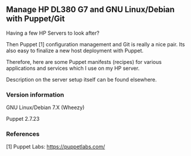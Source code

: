 ## Manage HP DL380 G7 and GNU Linux/Debian with Puppet/Git   

Having a few HP Servers to look after?

Then Puppet [1] configuration management and Git is really a nice pair.
Its also easy to finalize a new host deployment with Puppet.

Therefore, here are some Puppet manifests (recipes) for various applications
and services which I use on my HP server.

Description on the server setup itself can be found elsewhere.
    
### Version information

GNU Linux/Debian 7.X (Wheezy)

Puppet 2.7.23


### References

[1] Puppet Labs: https://puppetlabs.com/

